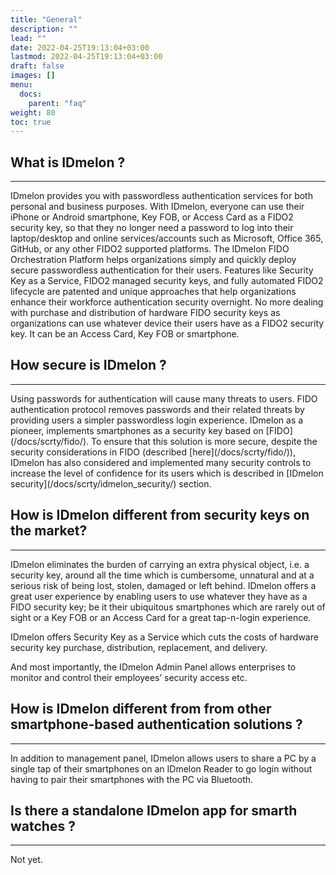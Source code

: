 ```yaml
---
title: "General"
description: ""
lead: ""
date: 2022-04-25T19:13:04+03:00
lastmod: 2022-04-25T19:13:04+03:00
draft: false
images: []
menu:
  docs:
    parent: "faq"
weight: 80
toc: true
---
```


## What is IDmelon ?

<hr class="hr-line">
IDmelon provides you with passwordless authentication services for both personal and business purposes.
With IDmelon, everyone can use their iPhone or Android smartphone, Key FOB, or Access Card as a FIDO2 security key, so that they no longer need a password to log into their
laptop/desktop and online services/accounts such as Microsoft, Office 365, GitHub, or any other FIDO2 supported platforms.
The IDmelon FIDO Orchestration Platform helps organizations simply and quickly deploy secure passwordless authentication for their users.
Features like Security Key as a Service, FIDO2 managed security keys, and fully automated FIDO2 lifecycle are patented and unique approaches that help organizations enhance
their workforce authentication security overnight.
No more dealing with purchase and distribution of hardware FIDO security keys as organizations can use whatever device their users have as a FIDO2 security key. It can be an
Access Card, Key FOB or smartphone.

## How secure is IDmelon ?

<hr class="hr-line">
Using passwords for authentication will cause many threats to users. FIDO authentication protocol removes passwords and their related threats by providing users a simpler
passwordless login experience. IDmelon as a pioneer, implements smartphones as a security key based on [FIDO](/docs/scrty/fido/). To ensure that this solution is more
secure, despite the security considerations in FIDO (described [here](/docs/scrty/fido/)), IDmelon has also considered and implemented many security controls to increase the
level of confidence for its users which is described in [IDmelon security](/docs/scrty/idmelon_security/) section.

## How is IDmelon different from security keys on the market?

<hr class="hr-line">
IDmelon eliminates the burden of carrying an extra physical object, i.e. a security key, around all the time which is cumbersome, unnatural and at a serious risk of being
lost, stolen, damaged or left behind. IDmelon offers a great user experience by enabling users to use whatever they have as a FIDO security key; be it their ubiquitous
smartphones which are rarely out of sight or a Key FOB or an Access Card for a great tap-n-login experience.

IDmelon offers Security Key as a Service which cuts the costs of hardware security key purchase, distribution, replacement, and delivery.

And most importantly, the IDmelon Admin Panel allows enterprises to monitor and control their employees’ security access etc.

## How is IDmelon different from from other smartphone-based authentication solutions ?

<hr class="hr-line">
In addition to management panel, IDmelon allows users to share a PC by a single tap of their smartphones on an IDmelon Reader to go login without having to pair their
smartphones with the PC via Bluetooth.

## Is there a standalone IDmelon app for smarth watches ?

<hr class="hr-line">
Not yet.
